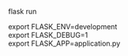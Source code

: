 flask run

export FLASK_ENV=development                      
export FLASK_DEBUG=1                              
export FLASK_APP=application.py 